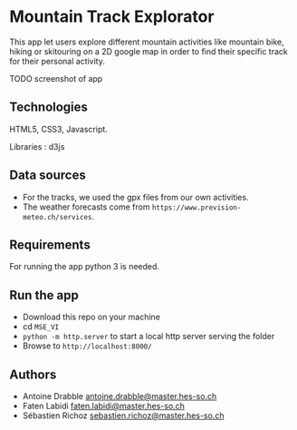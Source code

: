 # Mountain Track Explorator

This app let users explore different mountain activities like mountain bike, hiking or skitouring on a 2D google map in order to find their specific track for their personal activity.

TODO screenshot of app

## Technologies
HTML5, CSS3, Javascript.

Libraries : d3js

## Data sources
- For the tracks, we used the gpx files from our own activities.
- The weather forecasts come from `https://www.prevision-meteo.ch/services`.

## Requirements
For running the app python 3 is needed.

## Run the app
- Download this repo on your machine
- cd `MSE_VI`
- `python -m http.server` to start a local http server serving the folder
- Browse to `http://localhost:8000/`

## Authors
- Antoine Drabble <antoine.drabble@master.hes-so.ch>
- Faten Labidi <faten.labidi@master.hes-so.ch>
- Sébastien Richoz <sebastien.richoz@master.hes-so.ch>
